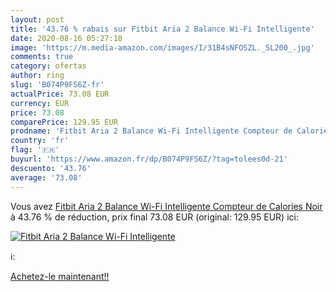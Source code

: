 ```yaml
---
layout: post
title: '43.76 % rabais sur Fitbit Aria 2 Balance Wi-Fi Intelligente'
date: 2020-08-16 05:27:18
image: 'https://m.media-amazon.com/images/I/31B4sNFOSZL._SL200_.jpg'
comments: true
category: ofertas
author: ring
slug: 'B074P9FS6Z-fr'
actualPrice: 73.08 EUR
currency: EUR
price: 73.08
comparePrice: 129.95 EUR
prodname: 'Fitbit Aria 2 Balance Wi-Fi Intelligente Compteur de Calories  Noir'
country: 'fr'
flag: '🇫🇷'
buyurl: 'https://www.amazon.fr/dp/B074P9FS6Z/?tag=tolees0d-21'
descuento: '43.76'
average: '73.08'
---
```


Vous avez [Fitbit Aria 2 Balance Wi-Fi Intelligente Compteur de Calories  Noir](https://www.amazon.fr/dp/B074P9FS6Z/?tag=tolees0d-21)  à  43.76 % de réduction, prix final  73.08 EUR (original: 129.95 EUR) ici:

[![Fitbit Aria 2 Balance Wi-Fi Intelligente](https://m.media-amazon.com/images/I/31B4sNFOSZL._SL200_.jpg)](https://www.amazon.fr/dp/B074P9FS6Z/?tag=tolees0d-21)

ℹ️:


[Achetez-le maintenant!!](https://www.amazon.fr/dp/B074P9FS6Z/?tag=tolees0d-21)
